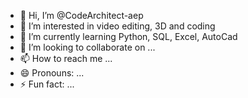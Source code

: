 - 👋 Hi, I’m @CodeArchitect-aep
- 👀 I’m interested in video editing, 3D and coding
- 🌱 I’m currently learning Python, SQL, Excel, AutoCad 
- 💞️ I’m looking to collaborate on ...
- 📫 How to reach me ...
- 😄 Pronouns: ...
- ⚡ Fun fact: ...

<!---
CodeArchitect-aep/CodeArchitect-aep is a ✨ special ✨ repository because its `README.md` (this file) appears on your GitHub profile.
You can click the Preview link to take a look at your changes.
--->
